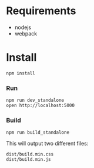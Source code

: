 # Requirements
- nodejs
- webpack

# Install
```
npm install
```

### Run
```
npm run dev_standalone
open http://localhost:5000
```

### Build
```
npm run build_standalone
```

This will output two different files: 

```
dist/build.min.css
dist/build.min.js
```
